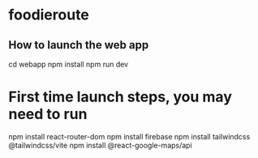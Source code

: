 # foodieroute




## How to launch the web app

  cd webapp
  npm install
  npm run dev

# First time launch steps, you may need to run 

  npm install react-router-dom
  npm install firebase
  npm install tailwindcss @tailwindcss/vite
  npm install @react-google-maps/api

# 


